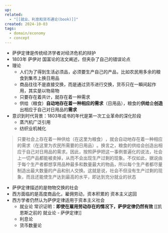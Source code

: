 ```yaml
---
up: 
related:
  - "[[就业、利息和货币通论(book)]]"
created: 2024-10-03
tags:
  - domain/economy
  - concept
---
```


- 萨伊定律是传统经济学者对经济危机的辩护
- 1803年 萨伊对 国富论的法文阐述，但夹杂了自己的错误论点
- 理论
	- 人们为了得到生活必须品，必须要生产自己的产品，比如农民用多余的粮食到集市上换日用品
	- 商品往往不是直接交换，而是通过货币进行交换，货币只在一瞬间起作用，其实是以物易物
	- 只要存在着共计，就存在着一种需求
	- 供给（粮食）​**自动地存在着一种相应的需求**（日用品），粮食的**供给**会**创造**出相应于自己对日用品的**需求**
- 意识到时代背景：1803年成书的年代是第一次工业革命的深化阶段
	- 蒸汽机广泛引用
	- 纺织业机械化


> 只要社会上存在着一种供给（在这里为粮食）​，就会自动地存在着一种相应的需求（在这里为农民所需要的日用品）​。换言之，粮食的供给会创造出相应于自己对日用品的需求。因此，按照萨伊把这一事例普遍化的说法，社会上一切产品都能被卖掉，从而不会出现生产过剩的现象。不仅如此，据说由于每个生产者都想享用品种最多和数量最大的物品，所以每个生产者都尽量制造出最大数量的产品和别人交换。这就是说，社会不但没有生产过剩的现象，而且还能使生产达到最高的水平，即达到充分就业的状态


- 萨伊定律描述的是物物交换的社会
- 西方面临的是高度商品化，雇佣劳动，资本积累的 资本主义这回
- 西方学者仍然认为萨伊定律适用于资本主义社会
	- 就业论 常识证明：**即使在雇用劳动存在的情况下，萨伊定律仍然有效**  [[凯恩斯之前的 就业论 - 萨伊定律]]
	- 利息论
	- 货币数量论